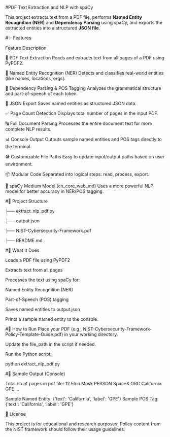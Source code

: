 #PDF Text Extraction and NLP with spaCy

This project extracts text from a PDF file, performs **Named Entity Recognition (NER)** and **Dependency Parsing** using spaCy, and exports the extracted entities into a structured **JSON file**.

#✨ Features

Feature	Description

📄 PDF Text Extraction	Reads and extracts text from all pages of a PDF using PyPDF2.

🧠 Named Entity Recognition (NER)	Detects and classifies real-world entities (like names, locations, orgs).

🧩 Dependency Parsing & POS Tagging	Analyzes the grammatical structure and part-of-speech of each token.

💾 JSON Export	Saves named entities as structured JSON data.

✅ Page Count Detection	Displays total number of pages in the input PDF.

🔠 Full Document Parsing	Processes the entire document text for more complete NLP results.

📊 Console Output	Outputs sample named entities and POS tags directly to the terminal.

🛠️ Customizable File Paths	Easy to update input/output paths based on user environment.

📦 Modular Code	Separated into logical steps: read, process, export.

🧪 spaCy Medium Model (en_core_web_md)	Uses a more powerful NLP model for better accuracy in NER/POS tagging.



 
 #📂 Project Structure

├── extract_nlp_pdf.py 

├── output.json 

├── NIST-Cybersecurity-Framework.pdf 

├── README.md 


#📄 What It Does

Loads a PDF file using PyPDF2

Extracts text from all pages

Processes the text using spaCy for:

Named Entity Recognition (NER)

Part-of-Speech (POS) tagging

Saves named entities to output.json

Prints a sample named entity to the console.


#🚀 How to Run
Place your PDF (e.g., NIST-Cybersecurity-Framework-Policy-Template-Guide.pdf) in your working directory.

Update the file_path in the script if needed.

Run the Python script:


python extract_nlp_pdf.py


#🧪 Sample Output (Console)

Total no.of pages in pdf file: 12
Elon Musk PERSON
SpaceX ORG
California GPE
...

Sample Named Entity: {'text': 'California', 'label': 'GPE'}
Sample POS Tag: {'text': 'California', 'label': 'GPE'}

📜 License

This project is for educational and research purposes.
Policy content from the NIST framework should follow their usage guidelines.



